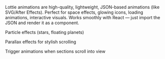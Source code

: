 <!-- lattie-react -->

Lottie animations are high-quality, lightweight, JSON-based animations (like SVG/After Effects).
Perfect for space effects, glowing icons, loading animations, interactive visuals.
Works smoothly with React — just import the JSON and render it as a component.

<!-- react-tsparticles -->

Particle effects (stars, floating planets)

<!-- react-scroll-parallax -->

Parallax effects for stylish scrolling

<!-- react-intersection-observer -->

Trigger animations when sections scroll into view
